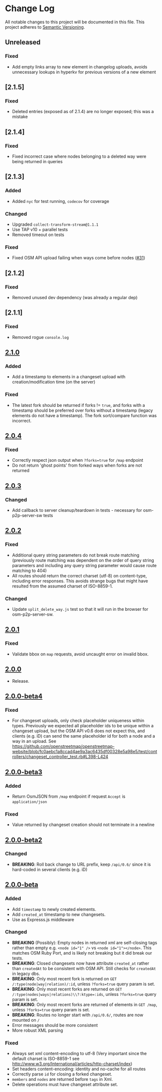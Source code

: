 # Change Log
All notable changes to this project will be documented in this file.
This project adheres to [Semantic Versioning](http://semver.org/).


## Unreleased
### Fixed
- Add empty links array to new element in changelog uploads, avoids unnecessary lookups in hyperkv for previous versions of a new element

## [2.1.5]
### Fixed
- Deleted entries (exposed as of 2.1.4) are no longer exposed; this was a
  mistake

## [2.1.4]
### Fixed
- Fixed incorrect case where nodes belonging to a deleted way were being
  returned in queries

## [2.1.3]
### Added
- Added `nyc` for test running, `codecov` for coverage
### Changed
- Upgraded `collect-transform-stream@1.1.1`
- Use TAP v10 + parallel tests
- Removed timeout on tests
### Fixed
- Fixed OSM API upload failing when ways come before nodes ([#31](https://github.com/digidem/osm-p2p-server/issues/31))

## [2.1.2]
### Fixed
- Removed unused dev dependency (was already a regular dep)

## [2.1.1]
### Fixed
- Removed rogue `console.log`

## [2.1.0]
### Added
- Add a timestamp to elements in a changeset upload with creation/modification time (on the server)

### Fixed
- The latest fork should be returned if forks != `true`, and forks with a timestamp should be preferred over forks without a timestamp (legacy elements do not have a timestamp). The fork sort/compare function was incorrect.

## [2.0.4]
### Fixed
- Correctly respect json output when `?forks=true` for `/map` endpoint
- Do not return 'ghost points' from forked ways when forks are not returned

## [2.0.3]
### Changed
- Add callback to server cleanup/teardown in tests - necessary for osm-p2p-server-sw tests

## [2.0.2]
### Fixed
- Additional query string parameters do not break route matching (previously route matching was dependent on the order of query string parameters and including any query string parameter would cause route matching to 404)
- All routes should return the correct charset (utf-8) on content-type, including error responses. This avoids strange bugs that might have resulted from the assumed charset of ISO-8859-1.

### Changed
- Update `split_delete_way.js` test so that it will run in the browser for osm-p2p-server-sw.

## [2.0.1]
### Fixed
- Validate bbox on `map` requests, avoid uncaught error on invalid bbox.

## [2.0.0]
- Release.

## [2.0.0-beta4]
### Fixed
- For changeset uploads, only check placeholder uniqueness within types. Previously we expected all placeholder ids to be unique within a changeset upload, but the OSM API v0.6 does not expect this, and clients (e.g. iD) can send the same placeholder id for both a node and a way in an upload. See https://github.com/openstreetmap/openstreetmap-website/blob/fc0aebc1a8ccad4ae9a3ac6435df00328e5a98e5/test/controllers/changeset_controller_test.rb#L398-L424

## [2.0.0-beta3]
### Added
- Return OsmJSON from `/map` endpoint if request `Accept` is `application/json`

### Fixed
- Value returned by changeset creation should not terminate in a newline

## [2.0.0-beta2]
### Changed
- **BREAKING**: Roll back change to URL prefix, keep `/api/0.6/` since it is hard-coded in several clients (e.g. iD)

## [2.0.0-beta]
### Added
- Add `timestamp` to newly created elements.
- Add `created_at` timestamp to new changesets.
- Use as Expresss.js middleware

### Changed
- **BREAKING** (Possibly): Empty nodes in returned xml are self-closing tags rather than empty e.g. `<node id="1" />` vs `<node id="1"></node>`. This matches OSM Ruby Port, and is likely not breaking but it did break our tests.
- **BREAKING**: Closed changesets now have attribute `created_at` rather than `createdAt` to be consistent with OSM API. Still checks for `createdAt` in legacy dbs.
- **BREAKING**: Only most recent fork is returned on `GET /:type(node|way|relation)/:id`, unless `?forks=true` query param is set.
- **BREAKING**: Only most recent forks are returned on `GET /:type(nodes|ways|relations)\\?:ktype=:ids`, unless `?forks=true` query param is set.
- **BREAKING**: Only most recent forks are returned of elements in `GET /map`, unless `?forks=true` query param is set.
- **BREAKING**: Routes no longer start with `/api/0.6/`, routes are now mounted on `/`
- Error messages should be more consistent
- More robust XML parsing

### Fixed
- Always set xml content-encoding to utf-8 (Very important since the default charset is ISO-8859-1 see http://www.w3.org/International/articles/http-charset/index)
- Set headers content-encoding: identity and no-cache for all routes
- Correctly parse `id` for closing a forked changeset.
- `members` and `nodes` are returned before `tags` in Xml.
- Delete operations must have changeset attribute set.

[2.1.0]: https://github.com/digidem/osm-p2p-server/compare/2.0.4...2.1.0
[2.0.4]: https://github.com/digidem/osm-p2p-server/compare/2.0.3...2.0.4
[2.0.3]: https://github.com/digidem/osm-p2p-server/compare/2.0.2...2.0.3
[2.0.2]: https://github.com/digidem/osm-p2p-server/compare/2.0.1...2.0.2
[2.0.1]: https://github.com/digidem/osm-p2p-server/compare/2.0.0...2.0.1
[2.0.0]: https://github.com/digidem/osm-p2p-server/compare/2.0.0-beta3...2.0.0
[2.0.0-beta4]: https://github.com/digidem/osm-p2p-server/compare/2.0.0-beta3...2.0.0-beta4
[2.0.0-beta3]: https://github.com/digidem/osm-p2p-server/compare/2.0.0-beta2...2.0.0-beta3
[2.0.0-beta2]: https://github.com/digidem/osm-p2p-server/compare/2.0.0-beta...2.0.0-beta2
[2.0.0-beta]: https://github.com/digidem/osm-p2p-server/compare/1.12.2...2.0.0-beta
